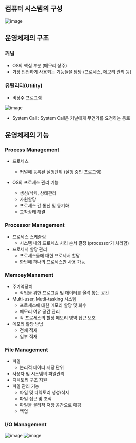 
## 컴퓨터 시스템의 구성

![image](https://user-images.githubusercontent.com/18106839/135725370-e14cc28f-caf8-4897-89be-2b7cfae72331.png)

## 운영체제의 구조

### 커널
- OS의 핵심 부분 (메모리 상주)
- 가장 빈번하게 사용되는 기능들을 담당 (프로세스, 메모리 관리 등)

### 유틸리티(Utility)
- 비상주 프로그램

![image](https://user-images.githubusercontent.com/18106839/135725511-7808c98c-1445-4385-904f-2e11d20774f2.png)


- System Call : System Call은 커널에게 무언가를 요청하는 통로

## 운영체제의 기능

### Process Management
- 프로세스
  - 커널에 등록된 실행단위 (실행 중인 프로그램)

- OS의 프로세스 관리 기능
  - 생성/삭제, 상태관리
  - 자원할당
  - 프로세스 간 통신 및 동기화
  - 교착상태 해결

### Processor Management
- 프로세스 스케줄링
  - 시스템 내의 프로세스 처리 순서 결정 (processor가 처리함)
- 프로세서 할당 관리
  - 프로세스들에 대한 프로세서 할당
  - 한번에 하나의 프로세스만 사용 가능

### MemoeyManament
- 주기억장치
  - 작업을 위한 프로그램 및 데이터를 올려 놓는 공간
- Multi-user, Mutli-tasking 시스템
  - 프로세스에 대한 메모리 할당 및 회수
  - 메모리 여유 공간 관리
  - 각 프로세스의 할당 메모리 영역 접근 보호
- 메모리 할당 방법
  - 전체 적재
  - 일부 적재

### File Management
- 파일
  - 논리적 데이터 저장 단위
- 사용자 및 시스템의 파일관리
- 디렉토리 구조 지원
- 파일 관리 기능
  - 파일 및 디렉토리 생성/삭제
  - 파일 접근 및 조작
  - 파일을 물리적 저장 공간으로 매핑
  - 백업

### I/O Management

![image](https://user-images.githubusercontent.com/18106839/135725849-d9b64008-5440-4c16-ac10-1dfe610761a7.png)
![image](https://user-images.githubusercontent.com/18106839/135725876-ebe6b38d-256f-4275-9b3a-504e18b6a26c.png)


